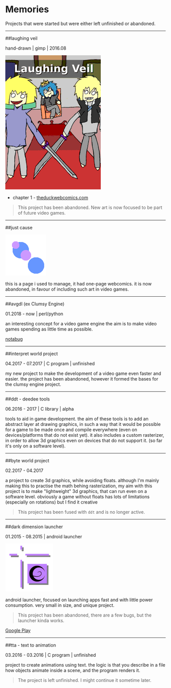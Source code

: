 # Memories

Projects that were started but were either left unfinished or abandoned.

---

##laughing veil

hand-drawn | gimp | 2016.08

<img src="../images/icon_comic_laughing-veil.png" style="width:300px;" alt="Laughing Veil icon"/>

* chapter 1 - <a class="button" href="http://www.theduckwebcomics.com/Laughing_Veil/">theduckwebcomics.com</a>

> This project has been abandoned. New art is now focused to be part of future video games.

---

##just cause

![just-cause](../images/icon_just-cause.png)

this is a page i used to manage, it had one-page webcomics.
it is now abandoned, in favour of including such art in video games.

---

##avgdl (ex Clumsy Engine)

01.2018 - now | perl/python

an interesting concept for a video game engine
the aim is to make video games spending as little time as possible.

<a class="button" href="https://notabut.org/tomtsagk/avgdl_perl">notabug</a>

---

##interpret world project

04.2017 - 07.2017 | C program | unfinished

my new project to make the development of a video game even faster and easier.
the project has been abandoned, however it formed the bases for the
clumsy engine project.

---

##ddt - deedee tools

06.2016 - 2017 | C library | alpha

tools to aid in game development. the aim of these tools is to add an abstract
layer at drawing graphics, in such a way that it would be possible for a game
to be made once and compile everywhere (even on devices/platforms that do not
exist yet). it also includes a custom rasterizer, in order to allow 3d graphics
even on devices that do not support it. (so far it's only on a software level).

---

##byte world project

02.2017 - 04.2017

a project to create 3d graphics, while avoiding floats. although
 I'm mainly making this to practise the math behing rasterization,
my aim with this project is to make "lightweight" 3d graphics,
that can run even on a software level. obviously a game without floats has
lots of limitations (especially on rotations) but I find it creative

> This project has been fused with `ddt` and is no longer active.

---

##dark dimension launcher

01.2015 - 08.2015 | android launcher

<img src="../images/icon_dd-launcher.png" style="width:150px;" alt="Dark Dimension Launcher icon"/>

android launcher, focused on launching apps fast and with little power consumption.
very small in size, and unique project.

> This project has been abandoned, there are a few bugs, but the launcher kinda works.

<a class="button" href="https://play.google.com/store/apps/details?id=com.darkdimension.darkdimensionlauncher">Google Play</a>

---

##tta - text to animation

03.2016 - 03.2016 | C program | unfinished

project to create animations using text. the logic is that you describe in a file how
objects animate inside a scene, and the program renders it.

> The project is left unfinished. I might continue it sometime later.
